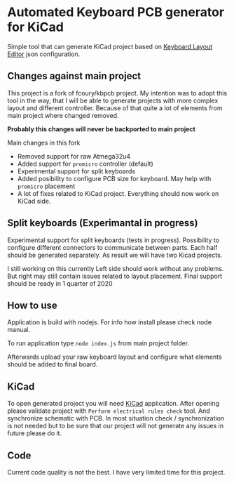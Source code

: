 # Automated Keyboard PCB generator for KiCad 

Simple tool that can generate KiCad project based on [Keyboard Layout Editor](http://www.keyboard-layout-editor.com/) json configuration.


## Changes against main project

This project is a fork of fcoury/kbpcb project. My intention was to adopt this tool in the way, that I will be able to generate projects with more complex layout and different controller. Because of that quite a lot of elements from main project where changed removed. 

**Probably this changes will never be backported to main project**

Main changes in this fork

* Removed support for raw Atmega32u4
* Added support for `promicro` controller (default)
* Experimental support for split keyboards
* Added posibility to configure PCB size for keyboard. May help with `promicro` placement
* A lot of fixes related to KiCad project. Everything should now work on KiCad side.

## Split keyboards (Experimantal in progress)

Experimental support for split keyboards (tests in progress).
Possibility to configure different connectors to communicate between parts.
Each half should be generated separately. As result we will have two Kicad projects.

I still working on this currently Left side should work without any problems. But right may still contain issues related to layout placement.
Final support should be ready in 1 quarter of 2020  

## How to use

Application is build with nodejs. For info how install please check node manual.

To run application type `node index.js` from main project folder.

Afterwards upload your raw keyboard layout and configure what elements should be added to final board.

## KiCad

To open generated project you will need [KiCad](https://kicad-pcb.org/) application. After opening please validate project with `Perform electrical rules check` tool. And synchronize schematic with PCB. In most situation check / synchronization is not needed but to be sure that our project will not generate any issues in future please do it.


## Code
Current code quality is not the best. I have very limited time for this project.
